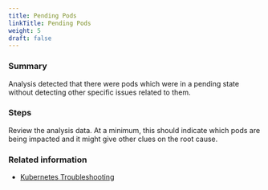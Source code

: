 ```yaml
---
title: Pending Pods
linkTitle: Pending Pods
weight: 5
draft: false
---
```


### Summary
Analysis detected that there were pods which were in a pending state without detecting other specific issues related to them.

### Steps
Review the analysis data. At a minimum, this should indicate which pods are being impacted and it might give other clues on the root cause.

### Related information
* [Kubernetes Troubleshooting](https://kubernetes.io/docs/tasks/debug/)
